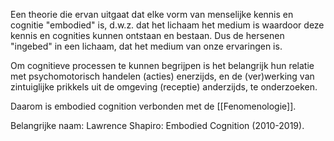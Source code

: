 Een theorie die ervan uitgaat dat elke vorm van menselijke kennis en cognitie "embodied" is, d.w.z. dat het lichaam het medium is waardoor deze kennis en cognities kunnen ontstaan en bestaan. Dus de hersenen "ingebed" in een lichaam, dat het medium van onze ervaringen is.

Om cognitieve processen te kunnen begrijpen is het belangrijk hun relatie met psychomotorisch handelen (acties) enerzijds, en de (ver)werking van zintuiglijke prikkels uit de omgeving (receptie) anderzijds, te onderzoeken.

Daarom is embodied cognition verbonden met de [[Fenomenologie]].

Belangrijke naam:
Lawrence Shapiro: Embodied Cognition (2010-2019).